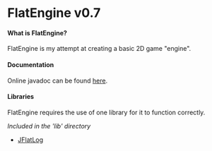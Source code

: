 # FlatEngine v0.7

#### What is FlatEngine?
FlatEngine is my attempt at creating a basic 2D game "engine".

#### Documentation
Online javadoc can be found [here](https://maxstupo.github.io/FlatEngine/).

#### Libraries
FlatEngine requires the use of one library for it to function correctly.

*Included in the 'lib' directory*

 - [JFlatLog](http://github.com/Maxstupo/JFlatLog)